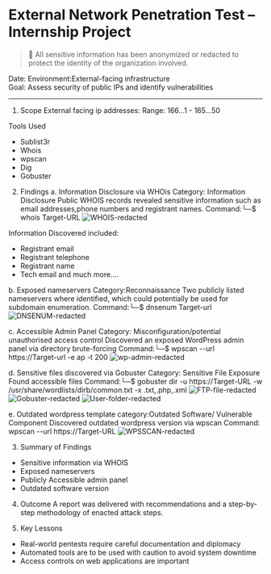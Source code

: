 # External Network Penetration Test – Internship Project
> 🚨 All sensitive information has been anonymized or redacted to protect the identity of the organization involved.

Date: 
Environment:External-facing infrastructure  
Goal: Assess security of public IPs and identify vulnerabilities

---
1. Scope
External facing ip addresses:
Range: 166.*.*.1 - 165.*.*.50

Tools Used
- Sublist3r
- Whois
- wpscan
- Dig
- Gobuster

2. Findings
 a. Information Disclosure via WHOis
  Category: Information Disclosure
  Public WHOIS records revealed sensitive information such as email addresses,phone numbers and registrant names.
  Command:└─$ whois Target-URL
  ![WHOIS-redacted](https://github.com/user-attachments/assets/0ff3e221-86db-425d-b178-ba9b81b0412a)

  Information Discovered included:
  - Registrant email
  - Registrant telephone
  - Registrant name
  - Tech email
  and much more....

  b. Exposed nameservers
  Category:Reconnaissance
  Two publicly listed nameservers where identified, which could potentially be used for subdomain enumeration.
  Command:└─$ dnsenum Target-url
  ![DNSENUM-redacted](https://github.com/user-attachments/assets/90598c58-205f-4a28-b7bf-3ee481ef2c48)

  

  c. Accessible Admin Panel
  Category: Misconfiguration/potential unauthorised access control
  Discovered an exposed WordPress admin panel via directory brute-forcing
  Command:└─$ wpscan --url  https://Target-url -e ap -t 200
   ![wp-admin-redacted](https://github.com/user-attachments/assets/4d276355-0c4b-4f26-9611-7746e848aac8)


  d. Sensitive files discovered via Gobuster
  Category: Sensitive File Exposure
  Found accessible files
  Command:└─$ gobuster  dir -u  https://Target-URL -w /usr/share/wordlists/dirb/common.txt -x .txt,.php,.xml
  ![FTP-file-redacted](https://github.com/user-attachments/assets/9a97441d-feef-47ea-98c1-1845206a84d0)
  ![Gobuster-redacted](https://github.com/user-attachments/assets/77903b5f-d40c-4571-a564-bb61641c583a)
  ![User-folder-redacted](https://github.com/user-attachments/assets/a647b926-9c46-4af3-923c-e4cf0b013981)



  e. Outdated wordpress template
  category:Outdated Software/ Vulnerable Component
  Discovered outdated wordpress version via wpscan
  Command: wpscan --url  https://Target-URL
  ![WPSSCAN-redacted](https://github.com/user-attachments/assets/7091f1de-6d7c-415d-b2c4-ed4c63ed5a68)



3. Summary of Findings
- Sensitive information via WHOIS
- Exposed nameservers
- Publicly Accessible admin panel
- Outdated software version

4.  Outcome
A report was delivered with recommendations and a step-by-step methodology of enacted attack steps.

5. Key Lessons
- Real-world pentests require careful documentation and diplomacy
- Automated tools are to be used with caution to avoid system downtime
- Access controls on web applications are important
